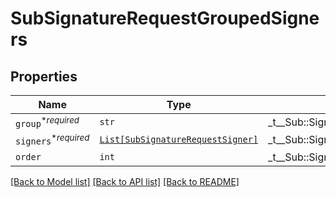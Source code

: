 # SubSignatureRequestGroupedSigners



## Properties
Name | Type | Description | Notes
------------ | ------------- | ------------- | -------------
| `group`<sup>*_required_</sup> | ```str``` |  _t__Sub::SignatureRequestGroupedSigners::GROUP_NAME  |  |
| `signers`<sup>*_required_</sup> | [```List[SubSignatureRequestSigner]```](SubSignatureRequestSigner.md) |  _t__Sub::SignatureRequestGroupedSigners::SIGNERS  |  |
| `order` | ```int``` |  _t__Sub::SignatureRequestGroupedSigners::ORDER  |  |

[[Back to Model list]](../README.md#documentation-for-models) [[Back to API list]](../README.md#documentation-for-api-endpoints) [[Back to README]](../README.md)


